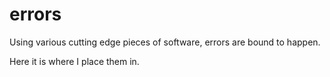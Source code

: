 errors
======

Using various cutting edge pieces of software, errors are bound to happen.

Here it is where I place them in.
